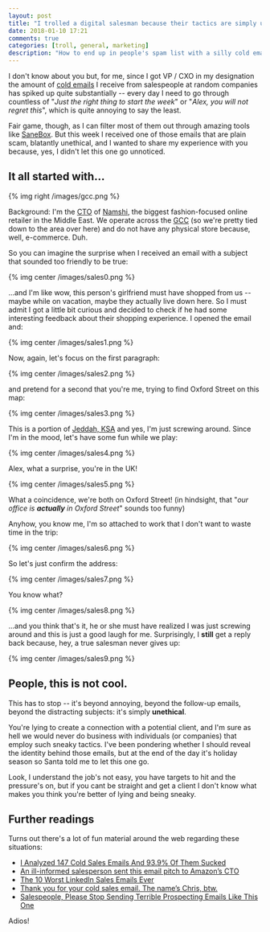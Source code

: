 ```yaml
---
layout: post
title: "I trolled a digital salesman because their tactics are simply unethical"
date: 2018-01-10 17:21
comments: true
categories: [troll, general, marketing]
description: "How to end up in people's spam list with a silly cold email"
---
```


I don't know about you but, for me, since I got VP / CXO in my designation the
amount of [cold emails](https://en.wikipedia.org/wiki/Cold_email) I receive from salespeople at random companies has spiked
up quite substantially -- every day I need to go through countless of "*Just the
right thing to start the week*" or "*Alex, you will not regret this*", which is
quite annoying to say the least.

Fair game, though, as I can filter most of them out through amazing tools like
[SaneBox](https://www.sanebox.com/). But this week I received one of those
emails that are plain scam, blatantly unethical, and I wanted to share my
experience with you because, yes, I didn't let this one go unnoticed.

<!-- more -->

## It all started with...

{% img right /images/gcc.png %}

Background: I'm the [CTO](https://www.linkedin.com/in/alessandronadalin/) of [Namshi](https://en-ae.namshi.com/), the biggest fashion-focused online retailer
in the Middle East. We operate across the [GCC](https://en.wikipedia.org/wiki/Gulf_Cooperation_Council)
(so we're pretty tied down to the area over here) and do not have any physical store
because, well, e-commerce. Duh.

So you can imagine the surprise when I received an email with a subject that
sounded too friendly to be true:

{% img center /images/sales0.png %}

...and I'm like wow, this person's girlfriend must have shopped from us -- maybe
while on vacation, maybe they actually live down here. So I must admit I got a
little bit curious and decided to check if he had some interesting feedback about
their shopping experience. I opened the email and:

{% img center /images/sales1.png %}

Now, again, let's focus on the first paragraph:

{% img center /images/sales2.png %}

and pretend for a second that you're me, trying to find Oxford Street on this
map:

{% img center /images/sales3.png %}

This is a portion of [Jeddah, KSA](https://en.wikipedia.org/wiki/Jeddah) and yes,
I'm just screwing around. Since I'm in the mood, let's have some fun while we play:

{% img center /images/sales4.png %}

Alex, what a surprise, you're in the UK!

{% img center /images/sales5.png %}

What a coincidence, we're both on Oxford Street! (in hindsight, that "*our office is **actually** in Oxford Street*" sounds too
funny)

Anyhow, you know me, I'm so attached to work that I don't want to waste time in the
trip:

{% img center /images/sales6.png %}

So let's just confirm the address:

{% img center /images/sales7.png %}

You know what?

{% img center /images/sales8.png %}

...and you think that's it, he or she must have realized I was just screwing
around and this is just a good laugh for me. Surprisingly, I **still** get
a reply back because, hey, a true salesman never gives up:

{% img center /images/sales9.png %}

## People, this is not cool.

This has to stop -- it's beyond annoying, beyond the follow-up emails, beyond
the distracting subjects: it's simply **unethical**.

You're lying to create a connection with a potential client, and I'm sure as hell
we would never do business with individuals (or companies) that employ such
sneaky tactics. I've been pondering whether I should reveal the identity behind
those emails, but at the end of the day it's holiday season so Santa told me
to let this one go.

Look, I understand the job's not easy, you have targets to hit and the pressure's
on, but if you cant be straight and get a client I don't know what makes you think
you're better of lying and being sneaky.

## Further readings

Turns out there's a lot of fun material around the web regarding these
situations:

* [I Analyzed 147 Cold Sales Emails And 93.9% Of Them Sucked](https://www.cbinsights.com/research/team-blog/cold-sales-emails/)
* [An ill-informed salesperson sent this email pitch to Amazon’s CTO](http://www.businessinsider.com/amazon-cto-werner-vogels-receives-dumb-cold-email-2016-11)
* [The 10 Worst LinkedIn Sales Emails Ever](https://blog.hubspot.com/sales/the-worst-linkedin-sales-emails)
* [Thank you for your cold sales email. The name’s Chris, btw.](https://medium.com/delivery/thank-you-for-your-cold-sales-email-the-names-chris-btw-5d6dd70d5baa)
* [Salespeople, Please Stop Sending Terrible Prospecting Emails Like This One](https://blog.hubspot.com/sales/salespeople-please-stop-sending-terrible-prospecting-emails)

Adios!
